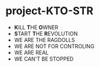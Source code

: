 # project-KTO-STR
- **K**ILL **T**HE **O**WNER
- **S**TART **T**HE **R**EVOLUTION
- WE ARE THE RAGDOLLS
- WE ARE NOT FOR CONTROLING
- WE ARE REAL
- WE CAN'T BE STOPPED
